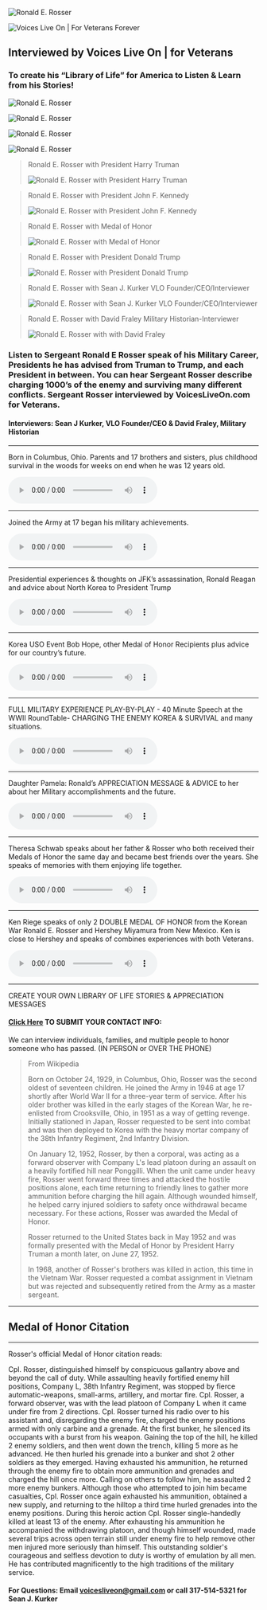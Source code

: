 ![Ronald E. Rosser](/src/images/ronald-name.png "Ronald E. Rosser")

![Voices Live On | For Veterans Forever](/src/images/vlo-veterans.jpg "Voices Live on")

## Interviewed by Voices Live On | for Veterans

### To create his “Library of Life” for America to Listen & Learn from his Stories!

![Ronald E. Rosser](/src/images/ronald-1.png "Ronald E. Rosser")

![Ronald E. Rosser](/src/images/ronald-3.png "Ronald E. Rosser")

![Ronald E. Rosser](/src/images/ronald-2.png "Ronald E. Rosser")

![Ronald E. Rosser](/src/images/ronald-4.png "Ronald E. Rosser")

>Ronald E. Rosser with President Harry Truman
>
>![Ronald E. Rosser with President Harry Truman](/src/images/ronald-truman.jpg "Ronald E. Rosser with President Harry Truman")  


>Ronald E. Rosser with President John F. Kennedy
>
>![Ronald E. Rosser with President John F. Kennedy](/src/images/ronald-jfk.jpg "Ronald E. Rosser with President John F. Kennedy")


>Ronald E. Rosser with Medal of Honor
>
>![Ronald E. Rosser with Medal of Honor](/src/images/ronald-5.png "Ronald E. Rosser with Medal of Honor")


>Ronald E. Rosser with President Donald Trump
>
>![Ronald E. Rosser with President Donald Trump](/src/images/ronald-trump.jpg "Ronald E. Rosser with President Donald Trump")

>Ronald E. Rosser with Sean J. Kurker VLO Founder/CEO/Interviewer
>
>![Ronald E. Rosser with Sean J. Kurker VLO Founder/CEO/Interviewer](/src/images/ronald-kurker.jpg "Ronald E. Rosser with with Sean J. Kurker")


>Ronald E. Rosser with David Fraley Military Historian-Interviewer
>
>![Ronald E. Rosser with with David Fraley](/src/images/ronald-fraley.jpg "Ronald E. Rosser with with David Fraley")

### Listen to Sergeant Ronald E Rosser speak of his Military Career, Presidents he has advised from Truman to Trump,  and each President in between. You can hear Sergeant Rosser describe charging 1000’s of the enemy and surviving many different conflicts.  Sergeant Rosser interviewed by  VoicesLiveOn.com for Veterans.

#### Interviewers: Sean J Kurker, VLO Founder/CEO & David Fraley, Military Historian

***

Born in Columbus, Ohio. Parents and 17 brothers and sisters, plus childhood survival in the woods for weeks on end when he was 12 years old.

<audio controls src="https://s3.us-east-2.amazonaws.com/voicesliveon/Ronald+Rosser+Medal+of+Honor+Korean+War+1952+Veteran+%26+American+Hero+/4+mins+22+sec+Ronald+E+Rosser+beginning+of+Life+Columbus+Oh+Parents+John+Milton+Edeth+Marie+Rosser+17+siblings+would+escape+to+the+woods+for+weeks+and+survive+grade+school+and+high+school+Crooksville+Roseville+join+army+17+See+the+World.MP3"></audio>  

***

Joined the Army at 17 began his military achievements.

<audio controls src="https://s3.us-east-2.amazonaws.com/voicesliveon/Ronald+Rosser+Medal+of+Honor+Korean+War+1952+Veteran+%26+American+Hero+/11+min+33+secs+Ronald+E+Rosser+Sergeant+Joined+US+army+age+17+Air+Borne+motivation+Fort+Cambell+101st+Airborne+82nd+Air+borne+187th+Occupation+of+Japan+Instructor+at+Jump+School+Norman+Schwarzkopf+1956+Colin+Powell+Bob+Howard+Awards.MP3"></audio>  

***

Presidential experiences & thoughts on JFK’s assassination, Ronald Reagan and advice about North Korea to President Trump

<audio controls src="https://s3.us-east-2.amazonaws.com/voicesliveon/Ronald+Rosser+Medal+of+Honor+Korean+War+1952+Veteran+%26+American+Hero+/10+min+12+sec+Ronald+E+Rosser+Memories+with+Presidents+Since+Truman-+White+House+invites+John+F+Kennedy+day+before+assination+1+or+2+shooters+question+Regan+experiences++Advice+to+Trump+about+North+Korea+cant+trust+them.MP3"></audio>

***

Korea USO Event Bob Hope, other Medal of Honor Recipients plus advice for our country’s future.

<audio controls src="https://s3.us-east-2.amazonaws.com/voicesliveon/Ronald+Rosser+Medal+of+Honor+Korean+War+1952+Veteran+%26+American+Hero+/10+44+Ronald+E+Rosser+Medal+of+Honor+Korea-+David+Fraley+interviewer+Military+USO+Show+Korea+Bob+Hope+Sergeant+Alvin+York++has+met+ALL+Medal+of+Honor+recipients+Advice+for+our+Countrys+future++Not+being+a+hero+and+the+Tiger+face+off.MP3"></audio>

***

FULL MILITARY EXPERIENCE PLAY-BY-PLAY - 40 Minute Speech at the WWII RoundTable- CHARGING THE ENEMY KOREA & SURVIVAL and many situations.

<audio controls src="https://s3.us-east-2.amazonaws.com/voicesliveon/Ronald+Rosser+Medal+of+Honor+Korean+War+1952+Veteran+%26+American+Hero+/Story+of+charging+the+enemy+and+continued+to+advance+detail+after+detail+a+incredible+story+who+has+met+every+president+since+Truman"></audio>

***

Daughter Pamela: Ronald’s APPRECIATION MESSAGE & ADVICE to her about her Military accomplishments and the future.

<audio controls src="https://s3.us-east-2.amazonaws.com/voicesliveon/Ronald+Rosser+Medal+of+Honor+Korean+War+1952+Veteran+%26+American+Hero+/3+mins+Ronald+E+Rosser+Appreciation+about+Pamela+his+daughter++Air+Borne+and+how+great+she+is+and+Advice+for+her+future.MP3"></audio>

***

Theresa Schwab speaks about her father & Rosser who both received their Medals of Honor the same day and became best friends over the years. She speaks of memories with them enjoying life together.

<audio controls src="https://s3.us-east-2.amazonaws.com/voicesliveon/Ronald+Rosser+Medal+of+Honor+Korean+War+1952+Veteran+%26+American+Hero+/Theresa+Schwab+Jerry+Crumps+daughter+whose+father+received+the+Medal+of+Honor+with+Ronald+e+Rosser+and+speks+of+their+connection+and+experiences.MP3"></audio>

***

Ken Riege speaks of only 2 DOUBLE MEDAL OF HONOR from the Korean War Ronald E. Rosser and Hershey Miyamura from New Mexico. Ken is close to Hershey and speaks of combines experiences with both Veterans.

<audio controls src="https://s3.us-east-2.amazonaws.com/voicesliveon/Ronald+Rosser+Medal+of+Honor+Korean+War+1952+Veteran+%26+American+Hero+/Ken+Riege+speaks+of+Ronald+e+Rosser+and+Hershey+Miyamura+only+other+double+Medal+of+Honor+from+Korea+and+America+speaks+of+them+both.MP3"></audio>

***

CREATE YOUR OWN LIBRARY OF LIFE STORIES & APPRECIATION MESSAGES

#### [Click Here](https://docs.google.com/forms/d/e/1FAIpQLSeIDUyD1Abc3x1e2Nh5QEmcOKF73fejWjzGb_OTZfgg1k-LAw/viewform) TO SUBMIT YOUR CONTACT INFO:

We can interview individuals, families, and multiple people to honor someone who has passed. (IN PERSON or OVER THE PHONE)

>From Wikipedia
>
>Born on October 24, 1929, in Columbus, Ohio, Rosser was the second oldest of seventeen children. He joined the Army in 1946 at age 17 shortly after World War II for a three-year term of service. After his older brother was killed in the early stages of the Korean War, he re-enlisted from Crooksville, Ohio, in 1951 as a way of getting revenge. Initially stationed in Japan, Rosser requested to be sent into combat and was then deployed to Korea with the heavy mortar company of the 38th Infantry Regiment, 2nd Infantry Division.
>
>On January 12, 1952, Rosser, by then a corporal, was acting as a forward observer with Company L's lead platoon during an assault on a heavily fortified hill near Ponggilli. When the unit came under heavy fire, Rosser went forward three times and attacked the hostile positions alone, each time returning to friendly lines to gather more ammunition before charging the hill again. Although wounded himself, he helped carry injured soldiers to safety once withdrawal became necessary. For these actions, Rosser was awarded the Medal of Honor.
>
>Rosser returned to the United States back in May 1952 and was formally presented with the Medal of Honor by President Harry Truman a month later, on June 27, 1952.
>
>In 1968, another of Rosser's brothers was killed in action, this time in the Vietnam War. Rosser requested a combat assignment in Vietnam but was rejected and subsequently retired from the Army as a master sergeant.

***
## Medal of Honor Citation
***

Rosser's official Medal of Honor citation reads:

Cpl. Rosser, distinguished himself by conspicuous gallantry above and beyond the call of duty. While assaulting heavily fortified enemy hill positions, Company L, 38th Infantry Regiment, was stopped by fierce automatic-weapons, small-arms, artillery, and mortar fire. Cpl. Rosser, a forward observer, was with the lead platoon of Company L when it came under fire from 2 directions. Cpl. Rosser turned his radio over to his assistant and, disregarding the enemy fire, charged the enemy positions armed with only carbine and a grenade. At the first bunker, he silenced its occupants with a burst from his weapon. Gaining the top of the hill, he killed 2 enemy soldiers, and then went down the trench, killing 5 more as he advanced. He then hurled his grenade into a bunker and shot 2 other soldiers as they emerged. Having exhausted his ammunition, he returned through the enemy fire to obtain more ammunition and grenades and charged the hill once more. Calling on others to follow him, he assaulted 2 more enemy bunkers. Although those who attempted to join him became casualties, Cpl. Rosser once again exhausted his ammunition, obtained a new supply, and returning to the hilltop a third time hurled grenades into the enemy positions. During this heroic action Cpl. Rosser single-handedly killed at least 13 of the enemy. After exhausting his ammunition he accompanied the withdrawing platoon, and though himself wounded, made several trips across open terrain still under enemy fire to help remove other men injured more seriously than himself. This outstanding soldier's courageous and selfless devotion to duty is worthy of emulation by all men. He has contributed magnificently to the high traditions of the military service.

#### For Questions: Email voicesliveon@gmail.com  or call 317-514-5321 for Sean J. Kurker
